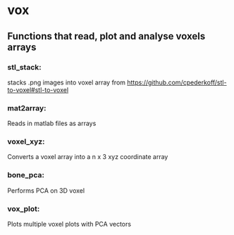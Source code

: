 # vox
## Functions that read, plot and analyse voxels arrays

### stl_stack:
stacks .png images into voxel array from https://github.com/cpederkoff/stl-to-voxel#stl-to-voxel

### mat2array:
Reads in matlab files as arrays

### voxel_xyz:
Converts a voxel array into a n x 3 xyz coordinate array

### bone_pca:
Performs PCA on 3D voxel 

### vox_plot:
Plots multiple voxel plots with PCA vectors 


